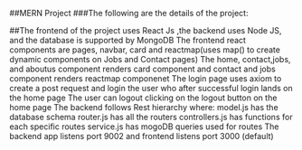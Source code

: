 ##MERN Project
###The following are the details of the project:

##The frontend of the project uses React Js ,the backend uses Node JS, and the database is supported by MongoDB
The frontend react components are pages, navbar, card and reactmap(uses map() to create dynamic components on Jobs and Contact pages)
The home, contact,jobs, and aboutus component renders card component and contact and jobs component renders reactmap componenet
The login page uses axiom to create a post request and login the user who after successful login lands on the home page
The user can logout clicking on the logout button on the home page
The backend follows Rest hierarchy where:
model.js has the database schema
router.js has all the routers
controllers.js has functions for each specific routes
service.js has mogoDB queries used for routes
The backend app listens port 9002 and frontend listens port 3000 (default)


